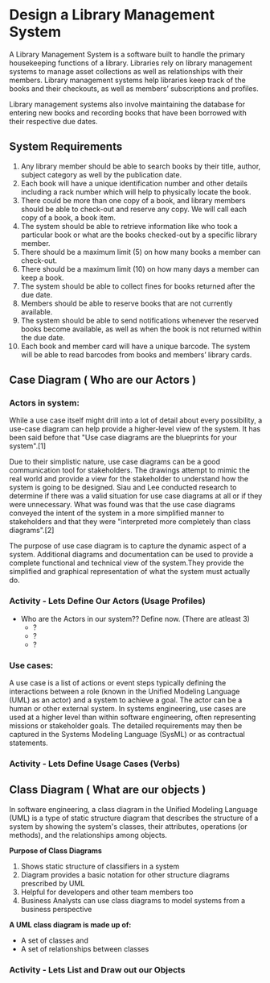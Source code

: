 # Design a Library Management System

A Library Management System is a software built to handle the primary housekeeping functions of a library. Libraries rely on library management systems to manage asset collections as well as relationships with their members. Library management systems help libraries keep track of the books and their checkouts, as well as members’ subscriptions and profiles.

Library management systems also involve maintaining the database for entering new books and recording books that have been borrowed with their respective due dates.

## System Requirements

1. Any library member should be able to search books by their title, author, subject category as well by the publication date.
2. Each book will have a unique identification number and other details including a rack number which will help to physically locate the book.
3. There could be more than one copy of a book, and library members should be able to check-out and reserve any copy. We will call each copy of a book, a book item.
4. The system should be able to retrieve information like who took a particular book or what are the books checked-out by a specific library member.
5. There should be a maximum limit (5) on how many books a member can check-out.
6. There should be a maximum limit (10) on how many days a member can keep a book.
7. The system should be able to collect fines for books returned after the due date.
8. Members should be able to reserve books that are not currently available.
9. The system should be able to send notifications whenever the reserved books become available, as well as when the book is not returned within the due date.
10. Each book and member card will have a unique barcode. The system will be able to read barcodes from books and members’ library cards.

## Case Diagram ( Who are our Actors )
### Actors in system:

While a use case itself might drill into a lot of detail about every possibility, a use-case diagram can help provide a higher-level view of the system. It has been said before that "Use case diagrams are the blueprints for your system".[1]

Due to their simplistic nature, use case diagrams can be a good communication tool for stakeholders. The drawings attempt to mimic the real world and provide a view for the stakeholder to understand how the system is going to be designed. Siau and Lee conducted research to determine if there was a valid situation for use case diagrams at all or if they were unnecessary. What was found was that the use case diagrams conveyed the intent of the system in a more simplified manner to stakeholders and that they were "interpreted more completely than class diagrams".[2]

The purpose of use case diagram is to capture the dynamic aspect of a system. Additional diagrams and documentation can be used to provide a complete functional and technical view of the system.They provide the simplified and graphical representation of what the system must actually do.

### Activity - Lets Define Our Actors (Usage Profiles)

* Who are the Actors in our system?? Define now. (There are atleast 3)
	* ?
	* ?
	* ?

### Use cases:

A use case is a list of actions or event steps typically defining the interactions between a role (known in the Unified Modeling Language (UML) as an actor) and a system to achieve a goal. The actor can be a human or other external system. In systems engineering, use cases are used at a higher level than within software engineering, often representing missions or stakeholder goals. The detailed requirements may then be captured in the Systems Modeling Language (SysML) or as contractual statements.

### Activity - Lets Define Usage Cases (Verbs)

## Class Diagram ( What are our objects )

In software engineering, a class diagram in the Unified Modeling Language (UML) is a type of static structure diagram that describes the structure of a system by showing the system's classes, their attributes, operations (or methods), and the relationships among objects.

**Purpose of Class Diagrams**

1. Shows static structure of classifiers in a system
2. Diagram provides a basic notation for other structure diagrams prescribed by UML
3. Helpful for developers and other team members too
4. Business Analysts can use class diagrams to model systems from a business perspective

**A UML class diagram is made up of:**

* A set of classes and
* A set of relationships between classes

### Activity - Lets List and Draw out our Objects